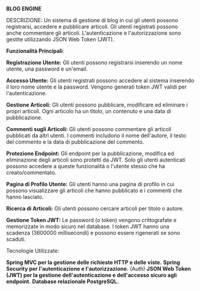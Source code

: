 **BLOG ENGINE**

DESCRIZIONE: Un sistema di gestione di blog in cui gli utenti possono registrarsi, accedere e pubblicare articoli. Gli utenti registrati possono anche commentare gli articoli.
 L'autenticazione e l'autorizzazione sono gestite utilizzando JSON Web Token (JWT).

**Funzionalità Principali**:

**Registrazione Utente:** Gli utenti possono registrarsi inserendo un nome utente, una password e un'email.

**Accesso Utente:** Gli utenti registrati possono accedere al sistema inserendo il loro nome utente e la password. Vengono generati token JWT validi per l'autenticazione.

**Gestione Articoli:** Gli utenti possono pubblicare, modificare ed eliminare i propri articoli. Ogni articolo ha un titolo, un contenuto e una data di pubblicazione.

**Commenti sugli Articoli:** Gli utenti possono commentare gli articoli pubblicati da altri utenti. I commenti includono il nome dell'autore, il testo del commento e la data 
di pubblicazione del commento.

**Protezione Endpoint:** Gli endpoint per la pubblicazione, modifica ed eliminazione degli articoli sono protetti da JWT. Solo gli utenti autenticati possono accedere
 a queste funzionalità o l'utente stesso che ha creato/commentato.
 
**Pagina di Profilo Utente:** Gli utenti hanno una pagina di profilo in cui possono visualizzare gli articoli che hanno pubblicato e i commenti che hanno lasciato.

**Ricerca di Articoli:** Gli utenti possono cercare articoli per titolo o autore.

**Gestione Token JWT:** Le password (o token) vengono crittografate e memorizzate in modo sicuro nel database. I token JWT hanno una scadenza (3600000 millisecondi) e possono essere rigenerati se sono scaduti.

Tecnologie Utilizzate:

**Spring MVC per la gestione delle richieste HTTP e delle viste.**
**Spring Security per l'autenticazione e l'autorizzazione.** (Auth)
**JSON Web Token (JWT) per la gestione dell'autenticazione e dell'accesso sicuro agli endpoint.**
**Database relazionale PostgreSQL.**

